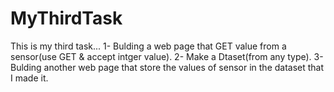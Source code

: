 # MyThirdTask
This is my third task...
1- Bulding a web page that GET value from a sensor(use GET & accept intger value).
2- Make a Dtaset(from any type).
3- Bulding another web page that store the values of sensor in the dataset that I made it.
